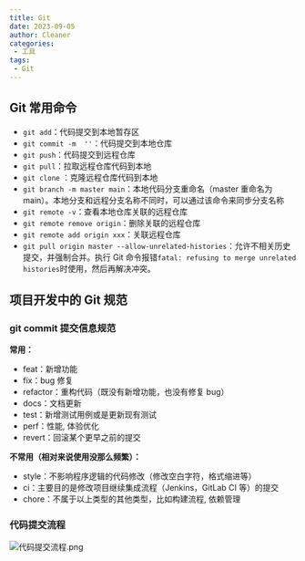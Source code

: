 ```yaml
---
title: Git
date: 2023-09-05
author: Cleaner
categories: 
 - 工具
tags: 
 - Git
---
```


## Git 常用命令


* `git add`：代码提交到本地暂存区
* `git commit -m  ''`：代码提交到本地仓库
* `git push`：代码提交到远程仓库
* `git pull`：拉取远程仓库代码到本地
* `git clone` ：克隆远程仓库代码到本地
* `git branch -m master main`：本地代码分支重命名（master 重命名为 main）。本地分支和远程分支名称不同时，可以通过该命令来同步分支名称
* `git remote -v`：查看本地仓库关联的远程仓库
* `git remote remove origin`：删除关联的远程仓库
* `git remote add origin xxx`：关联远程仓库
* `git pull origin master --allow-unrelated-histories`：允许不相关历史提交，并强制合并。执行 Git 命令报错`fatal: refusing to merge unrelated histories`时使用，然后再解决冲突。

## 项目开发中的 Git 规范

### git commit  提交信息规范

**常用：**

* feat：新增功能
* fix：bug 修复
* refactor：重构代码（既没有新增功能，也没有修复 bug）
* docs：文档更新
* test：新增测试用例或是更新现有测试
* perf：性能, 体验优化
* revert：回滚某个更早之前的提交

**不常用（相对来说使用没那么频繁）：**

* style：不影响程序逻辑的代码修改（修改空白字符，格式缩进等）
* ci：主要目的是修改项目继续集成流程（Jenkins，GitLab CI 等）的提交
* chore：不属于以上类型的其他类型，比如构建流程, 依赖管理

### 代码提交流程

![代码提交流程.png](https://s2.loli.net/2023/09/05/o64sHE2Jq71ZCMI.png)